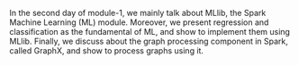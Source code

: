 In the second day of module-1, we mainly talk about MLlib, the Spark Machine Learning (ML) module. Moreover, we present regression and classification as the fundamental of ML, and show to implement them using MLlib. Finally, we discuss about the graph processing component in Spark, called GraphX, and show to process graphs using 
it.
